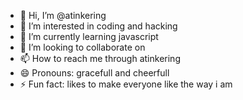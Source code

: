 - 👋 Hi, I’m @atinkering
- 👀 I’m interested in coding and hacking
- 🌱 I’m currently learning javascript
- 💞️ I’m looking to collaborate on 
- 📫 How to reach me through atinkering
- 😄 Pronouns: gracefull and cheerfull
- ⚡ Fun fact: likes to make everyone like the way i am

<!---
atinkering/atinkering is a ✨ special ✨ repository because its `README.md` (this file) appears on your GitHub profile.
You can click the Preview link to take a look at your changes.
--->

